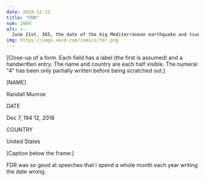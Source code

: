 ```yaml
---
date: 2018-12-12
title: "FDR"
num: 2084
alt: >-
  June 21st, 365, the date of the big Mediterranean earthquake and tsunami, lived in infamy for a few centuries before fading. Maybe the trick is a catchy rhyme; the '5th of November' thing is still going strong over 400 years later.
img: https://imgs.xkcd.com/comics/fdr.png
---
```

[Close-up of a form. Each field has a label (the first is assumed) and a handwritten entry. The name and country are each half visible. The numeral "4" has been only partially written before being scratched out.]

[NAME]

Randall Munroe

DATE

Dec 7, 194 12, 2018

COUNTRY

United States

[Caption below the frame:]

FDR was so good at speeches that I spend a whole month each year writing the date wrong.